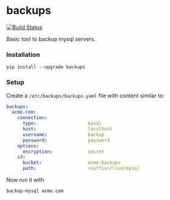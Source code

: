 # backups

[![Build Status](https://travis-ci.org/ptdorf/backups.svg?branch=master)](https://travis-ci.org/ptdorf/backups)

Basic tool to backup mysql servers.


### Installation

    pip install --upgrade backups


### Setup

Create a `/etc/backups/backups.yaml` file with content similar to:

```yaml
backups:
  acme.com:
    connection:
      type:                   mysql
      host:                   localhost
      username:               backup
      password:               password
    options:
      encryption:             secret
    s3:
      bucket:                 acme-backups
      path:                   <suffix>/live/mysql

```

Now run it with

    backup-mysql acme.com
